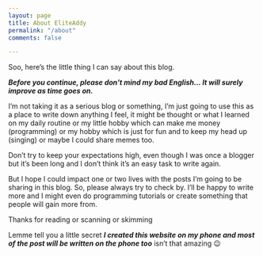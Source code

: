 ```yaml
---
layout: page
title: About EliteAddy
permalink: "/about"
comments: false

---
```

Soo, here’s the little thing I can say about this blog.

**_Before you continue, please don't mind my bad English... It will surely improve as time goes on._**

I’m not taking it as a serious blog or something, I’m just going to use this as a place to write down anything I feel, it might be thought or what I learned on my daily routine or my little hobby which can make me money (programming) or my hobby which is just for fun and to keep my head up (singing) or maybe I could share memes too.

Don’t try to keep your expectations high, even though I was once a blogger but it’s been long and I don’t think it’s an easy task to write again.

But I hope I could impact one or two lives with the posts I’m going to be sharing in this blog. So, please always try to check by. I’ll be happy to write more and I might even do programming tutorials or create something that people will gain more from.

Thanks for reading or scanning or skimming

Lemme tell you a little secret  **_I created this website on my phone and most of the post will be written on the phone too_** isn’t that amazing 😉